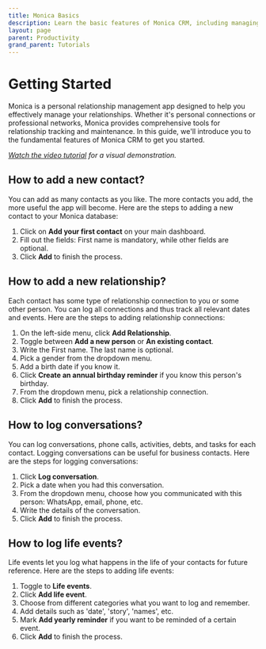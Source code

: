 ```yaml
---
title: Monica Basics
description: Learn the basic features of Monica CRM, including managing relationships and logging conversations.
layout: page
parent: Productivity
grand_parent: Tutorials
---
```


# Getting Started

Monica is a personal relationship management app designed to help you effectively manage your relationships. Whether it's personal connections or professional networks, Monica provides comprehensive tools for relationship tracking and maintenance. In this guide, we'll introduce you to the fundamental features of Monica CRM to get you started.

_[Watch the video tutorial](https://www.youtube.com/watch?v=yYu4YYWXe6k) for a visual demonstration._

## How to add a new contact?

You can add as many contacts as you like. The more contacts you add, the more useful the app will become. Here are the steps to adding a new contact to your Monica database:

1. Click on **Add your first contact** on your main dashboard.
2. Fill out the fields: First name is mandatory, while other fields are optional.
3. Click **Add** to finish the process.

## How to add a new relationship?

Each contact has some type of relationship connection to you or some other person. You can log all connections and thus track all relevant dates and events. Here are the steps to adding relationship connections:

1. On the left-side menu, click **Add Relationship**.
2. Toggle between **Add a new person** or **An existing contact**.
3. Write the First name. The last name is optional.
4. Pick a gender from the dropdown menu.
5. Add a birth date if you know it.
6. Click **Create an annual birthday reminder** if you know this person's birthday.
7. From the dropdown menu, pick a relationship connection.
8. Click **Add** to finish the process.

## How to log conversations?

You can log conversations, phone calls, activities, debts, and tasks for each contact. Logging conversations can be useful for business contacts. Here are the steps for logging conversations:

1. Click **Log conversation**.
2. Pick a date when you had this conversation.
3. From the dropdown menu, choose how you communicated with this person: WhatsApp, email, phone, etc.
4. Write the details of the conversation.
5. Click **Add** to finish the process.

## How to log life events?

Life events let you log what happens in the life of your contacts for future reference. Here are the steps to adding life events:

1. Toggle to **Life events**.
2. Click **Add life event**.
3. Choose from different categories what you want to log and remember.
4. Add details such as 'date', 'story', 'names', etc.
5. Mark **Add yearly reminder** if you want to be reminded of a certain event.
6. Click **Add** to finish the process.
